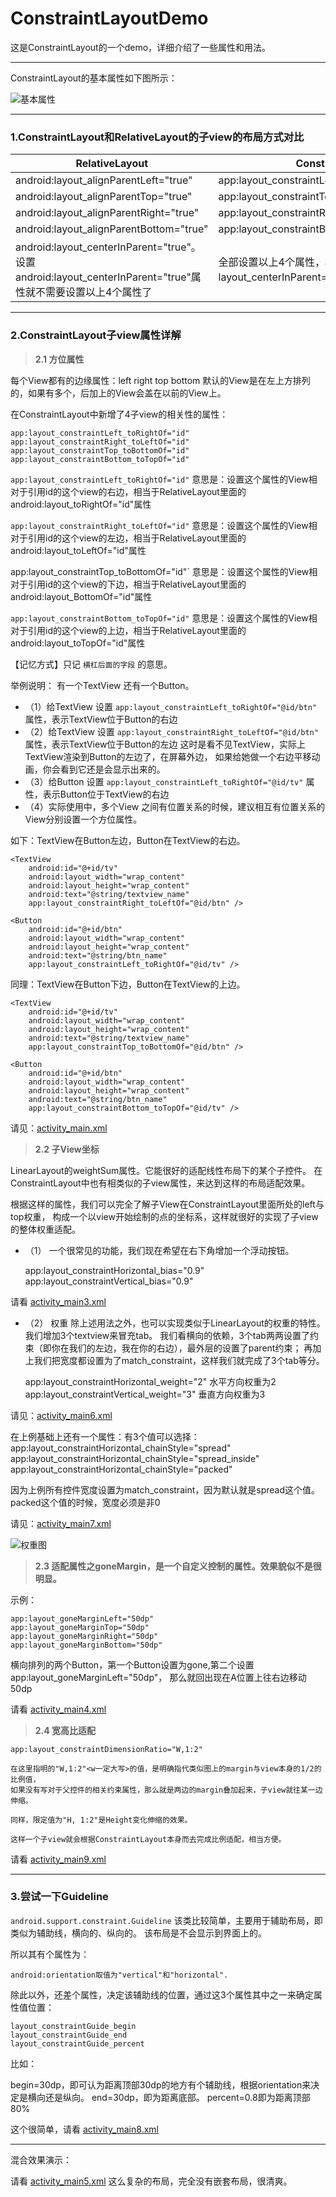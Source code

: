# ConstraintLayoutDemo
这是ConstraintLayout的一个demo，详细介绍了一些属性和用法。

----

ConstraintLayout的基本属性如下图所示：

![基本属性](https://github.com/AweiLoveAndroid/ConstraintLayoutDemo/blob/master/pic/%E5%9F%BA%E6%9C%AC%E7%9A%84%E5%B1%9E%E6%80%A7.png?raw=true)

----

### 1.ConstraintLayout和RelativeLayout的子view的布局方式对比

RelativeLayout|ConstraintLayout 
-|-
android:layout_alignParentLeft="true"|app:layout_constraintLeft_toLeftOf="parent"
android:layout_alignParentTop="true"|app:layout_constraintTop_toTopOf="parent"
android:layout_alignParentRight="true"|app:layout_constraintRight_toRightOf="parent"
android:layout_alignParentBottom="true"|app:layout_constraintBottom_toBottomOf="parent"
android:layout_centerInParent="true"。设置android:layout_centerInParent="true"属性就不需要设置以上4个属性了 |全部设置以上4个属性，相当于RelativeLayout里面的layout_centerInParent="true" 属性, 

----

### 2.ConstraintLayout子view属性详解

> **2.1 方位属性**

每个View都有的边缘属性：left right top bottom
默认的View是在左上方排列的，如果有多个，后加上的View会盖在以前的View上。

在ConstraintLayout中新增了4子view的相关性的属性：

    app:layout_constraintLeft_toRightOf="id"
    app:layout_constraintRight_toLeftOf="id"
    app:layout_constraintTop_toBottomOf="id"
    app:layout_constraintBottom_toTopOf="id"

`app:layout_constraintLeft_toRightOf="id"` 意思是：设置这个属性的View相对于引用id的这个view的右边，相当于RelativeLayout里面的 android:layout_toRightOf="id"属性

`app:layout_constraintRight_toLeftOf="id"` 意思是：设置这个属性的View相对于引用id的这个view的左边，相当于RelativeLayout里面的 android:layout_toLeftOf="id"属性

app:layout_constraintTop_toBottomOf="id"` 意思是：设置这个属性的View相对于引用id的这个view的下边，相当于RelativeLayout里面的 android:layout_BottomOf="id"属性

`app:layout_constraintBottom_toTopOf="id"` 意思是：设置这个属性的View相对于引用id的这个view的上边，相当于RelativeLayout里面的 android:layout_toTopOf="id"属性
 
【记忆方式】只记 `横杠后面的字段` 的意思。

举例说明：
 有一个TextView 还有一个Button。

* （1）给TextView 设置 `app:layout_constraintLeft_toRightOf="@id/btn"` 属性，表示TextView位于Button的右边
* （2）给TextView 设置 `app:layout_constraintRight_toLeftOf="@id/btn"` 属性，表示TextView位于Button的左边
这时是看不见TextView，实际上TextView渲染到Button的左边了，在屏幕外边，
如果给她做一个右边平移动画，你会看到它还是会显示出来的。
* （3）给Button 设置 `app:layout_constraintLeft_toRightOf="@id/tv"` 属性，表示Button位于TextView的右边
* （4）实际使用中，多个View 之间有位置关系的时候，建议相互有位置关系的View分别设置一个方位属性。

如下：TextView在Button左边，Button在TextView的右边。

    <TextView
        android:id="@+id/tv"
        android:layout_width="wrap_content"
        android:layout_height="wrap_content"
        android:text="@string/textview_name"
        app:layout_constraintRight_toLeftOf="@id/btn" />

    <Button
        android:id="@+id/btn"
        android:layout_width="wrap_content"
        android:layout_height="wrap_content"
        android:text="@string/btn_name"
        app:layout_constraintLeft_toRightOf="@id/tv" />

同理：TextView在Button下边，Button在TextView的上边。

    <TextView
        android:id="@+id/tv"
        android:layout_width="wrap_content"
        android:layout_height="wrap_content"
        android:text="@string/textview_name"
        app:layout_constraintTop_toBottomOf="@id/btn" />

    <Button
        android:id="@+id/btn"
        android:layout_width="wrap_content"
        android:layout_height="wrap_content"
        android:text="@string/btn_name"
        app:layout_constraintBottom_toTopOf="@id/tv" />

请见：[activity_main.xml](https://github.com/AweiLoveAndroid/ConstraintLayoutDemo/blob/master/app/src/main/res/layout/activity_main.xml)

> **2.2 子View坐标**

LinearLayout的weightSum属性。它能很好的适配线性布局下的某个子控件。
在ConstraintLayout中也有相类似的子view属性，来达到这样的布局适配效果。

根据这样的属性，我们可以完全了解子View在ConstraintLayout里面所处的left与top权重，
构成一个以view开始绘制的点的坐标系，这样就很好的实现了子view的整体权重适配。

	
* （1） 一个很常见的功能，我们现在希望在右下角增加一个浮动按钮。

	app:layout_constraintHorizontal_bias="0.9"
	app:layout_constraintVertical_bias="0.9"


请看 [activity_main3.xml](https://github.com/AweiLoveAndroid/ConstraintLayoutDemo/blob/master/app/src/main/res/layout/activity_main3.xml)

* （2） 权重
除上述用法之外，也可以实现类似于LinearLayout的权重的特性。我们增加3个textview来冒充tab。
我们看横向的依赖，3个tab两两设置了约束（即你在我们的左边，我在你的右边），最外层的设置了parent约束；
再加上我们把宽度都设置为了match_constraint，这样我们就完成了3个tab等分。

    app:layout_constraintHorizontal_weight="2" 水平方向权重为2
    app:layout_constraintVertical_weight="3" 垂直方向权重为3

请见：[activity_main6.xml](https://github.com/AweiLoveAndroid/ConstraintLayoutDemo/blob/master/app/src/main/res/layout/activity_main6.xml)

在上例基础上还有一个属性：有3个值可以选择：
    app:layout_constraintHorizontal_chainStyle="spread"
    app:layout_constraintHorizontal_chainStyle="spread_inside"
    app:layout_constraintHorizontal_chainStyle="packed"

因为上例所有控件宽度设置为match_constraint，因为默认就是spread这个值。
packed这个值的时候，宽度必须是非0


请见：[activity_main7.xml](https://github.com/AweiLoveAndroid/ConstraintLayoutDemo/blob/master/app/src/main/res/layout/activity_main7.xml)

![权重图](https://github.com/AweiLoveAndroid/ConstraintLayoutDemo/blob/master/pic/%E6%9D%83%E9%87%8D%E5%9B%BE.png?raw=true)

> **2.3 适配属性之goneMargin，是一个自定义控制的属性。效果貌似不是很明显。**

示例：

	app:layout_goneMarginLeft="50dp"
	app:layout_goneMarginTop="50dp"
	app:layout_goneMarginRight="50dp"
	app:layout_goneMarginBottom="50dp"
横向排列的两个Button，第一个Button设置为gone,第二个设置app:layout_goneMarginLeft="50dp"，
那么就回出现在A位置上往右边移动50dp

请看 [activity_main4.xml](https://github.com/AweiLoveAndroid/ConstraintLayoutDemo/blob/master/app/src/main/res/layout/activity_main4.xml)

> **2.4 宽高比适配**

	app:layout_constraintDimensionRatio="W,1:2"

	在这里指明的"W,1:2"<w一定大写>的值，是明确指代类似图上的margin与view本身的1/2的比例值，
	如果没有写对于父控件的相关约束属性，那么就是两边的margin叠加起来，子view就往某一边伸缩。

	同样，限定值为"H, 1:2"是Height变化伸缩的效果。

	这样一个子view就会根据ConstraintLayout本身而去完成比例适配，相当方便。

请看  [activity_main9.xml](https://github.com/AweiLoveAndroid/ConstraintLayoutDemo/blob/master/app/src/main/res/layout/activity_main9.xml)

----

### 3.尝试一下Guideline

`android.support.constraint.Guideline` 该类比较简单，主要用于辅助布局，即类似为辅助线，横向的、纵向的。
该布局是不会显示到界面上的。

所以其有个属性为：

    android:orientation取值为"vertical"和"horizontal".

除此以外，还差个属性，决定该辅助线的位置，通过这3个属性其中之一来确定属性值位置：

    layout_constraintGuide_begin
    layout_constraintGuide_end
    layout_constraintGuide_percent

比如：

begin=30dp，即可认为距离顶部30dp的地方有个辅助线，根据orientation来决定是横向还是纵向。
end=30dp，即为距离底部。 
percent=0.8即为距离顶部80%

这个很简单，请看  [activity_main8.xml](https://github.com/AweiLoveAndroid/ConstraintLayoutDemo/blob/master/app/src/main/res/layout/activity_main8.xml)


----

混合效果演示：

请看  [activity_main5.xml](https://github.com/AweiLoveAndroid/ConstraintLayoutDemo/blob/master/app/src/main/res/layout/activity_main5.xml) 这么复杂的布局，完全没有嵌套布局，很清爽。
